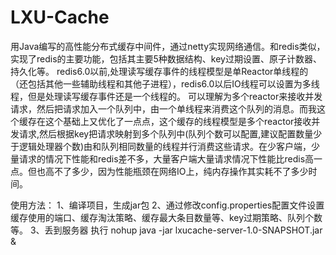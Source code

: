 # LXU-Cache
用Java编写的高性能分布式缓存中间件，通过netty实现网络通信。和redis类似，实现了redis的主要功能，包括其主要5种数据结构、key过期设置、原子计数器、持久化等。
redis6.0以前,处理读写缓存事件的线程模型是单Reactor单线程的（还包括其他一些辅助线程和其他子进程），redis6.0以后IO线程可以设置为多线程，但是处理读写缓存事件还是一个线程的。
可以理解为多个reactor来接收并发请求，然后把请求加入一个队列中，由一个单线程来消费这个队列的消息。而我这个缓存在这个基础上又优化了一点点，这个缓存的线程模型是多个reactor接收并发请求,然后根据key把请求映射到多个队列中(队列个数可以配置,建议配置数量少于逻辑处理器个数)由和队列相同数量的线程并行消费这些请求。在少客户端，少量请求的情况下性能和redis差不多，大量客户端大量请求情况下性能比redis高一点。但也高不了多少，因为性能瓶颈在网络IO上，纯内存操作其实耗不了多少时间。


使用方法：
1、编译项目，生成jar包
2、通过修改config.properties配置文件设置缓存使用的端口、缓存淘汰策略、缓存最大条目数量等、key过期策略、队列个数等。
3、丢到服务器 执行 nohup java -jar lxucache-server-1.0-SNAPSHOT.jar &
